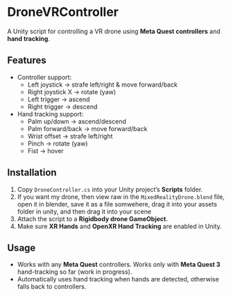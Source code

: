 # DroneVRController

A Unity script for controlling a VR drone using **Meta Quest controllers** and **hand tracking**.

## Features

- Controller support:
  - Left joystick → strafe left/right & move forward/back
  - Right joystick X → rotate (yaw)
  - Left trigger → ascend
  - Right trigger → descend
- Hand tracking support:
  - Palm up/down → ascend/descend
  - Palm forward/back → move forward/back
  - Wrist offset → strafe left/right
  - Pinch → rotate (yaw)
  - Fist → hover

## Installation

1. Copy `DroneController.cs` into your Unity project’s **Scripts** folder.
2. If you want my drone, then view raw in the `MixedRealityDrone.blend` file, open it in blender, save it as a file somwehere, drag it into your assets folder in unity, and then drag it into your scene
3. Attach the script to a **Rigidbody drone GameObject**.
4. Make sure **XR Hands** and **OpenXR Hand Tracking** are enabled in Unity.

## Usage

- Works with any **Meta Quest** controllers. Works only with **Meta Quest 3** hand-tracking so far (work in progress).
- Automatically uses hand tracking when hands are detected, otherwise falls back to controllers.


